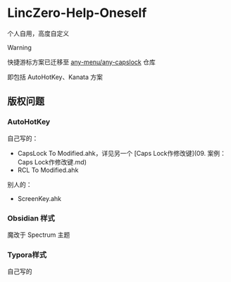 # LincZero-Help-Oneself

个人自用，高度自定义

> [!warning]
> 快捷游标方案已迁移至 [any-menu/any-capslock](https://github.com/any-menu/any-capslock) 仓库
> 
> 即包括 AutoHotKey、Kanata 方案

## 版权问题

### AutoHotKey

自己写的：

* CapsLock To Modified.ahk，详见另一个 \[Caps Lock作修改键](09. 案例：Caps Lock作修改键.md)
* RCL To Modified.ahk

别人的：

* ScreenKey.ahk



### Obsidian 样式

魔改于 Spectrum 主题



### Typora样式

自己写的

